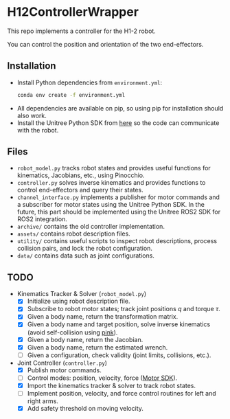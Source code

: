# H12ControllerWrapper

This repo implements a controller for the H1-2 robot.

You can control the position and orientation of the two end-effectors.

## Installation

- Install Python dependencies from `environment.yml`:
    ```bash
    conda env create -f environment.yml
    ```
- All dependencies are available on pip, so using pip for installation should also work.
- Install the Unitree Python SDK from [here](https://github.com/unitreerobotics/unitree_sdk2_python/tree/master)
  so the code can communicate with the robot.

## Files

- `robot_model.py` tracks robot states and provides useful functions for kinematics, Jacobians, etc., using Pinocchio.
- `controller.py` solves inverse kinematics and provides functions to control end-effectors and query their states.
- `channel_interface.py` implements a publisher for motor commands and a subscriber for motor states using the Unitree Python SDK.
  In the future, this part should be implemented using the Unitree ROS2 SDK for ROS2 integration.
- `archive/` contains the old controller implementation.
- `assets/` contains robot description files.
- `utility/` contains useful scripts to inspect robot descriptions, process collision pairs, and lock the robot configuration.
- `data/` contains data such as joint configurations.

## TODO

- Kinematics Tracker & Solver (`robot_model.py`)
    - [x] Initialize using robot description file.
    - [x] Subscribe to robot motor states; track joint positions $q$ and torque $\tau$.
    - [x] Given a body name, return the transformation matrix.
    - [x] Given a body name and target position, solve inverse kinematics (avoid self-collision using [pink](https://github.com/stephane-caron/pink)).
    - [x] Given a body name, return the Jacobian.
    - [x] Given a body name, return the estimated wrench.
    - [ ] Given a configuration, check validity (joint limits, collisions, etc.).

- Joint Controller (`controller.py`)
    - [x] Publish motor commands.
    - [ ] Control modes: position, velocity, force ([Motor SDK](https://support.unitree.com/home/en/Motor_SDK_Dev_Guide/overview)).
    - [x] Import the kinematics tracker & solver to track robot states.
    - [ ] Implement position, velocity, and force control routines for left and right arms.
    - [x] Add safety threshold on moving velocity.
